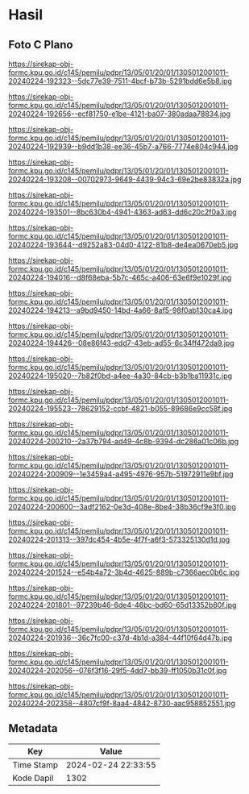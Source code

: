 # Hasil

## Foto C Plano

https://sirekap-obj-formc.kpu.go.id/c145/pemilu/pdpr/13/05/01/20/01/1305012001011-20240224-192323--5dc77e39-7511-4bcf-b73b-5291bdd6e5b8.jpg

https://sirekap-obj-formc.kpu.go.id/c145/pemilu/pdpr/13/05/01/20/01/1305012001011-20240224-192656--ecf81750-e1be-4121-ba07-380adaa78834.jpg

https://sirekap-obj-formc.kpu.go.id/c145/pemilu/pdpr/13/05/01/20/01/1305012001011-20240224-192939--b9dd1b38-ee36-45b7-a766-7774e804c944.jpg

https://sirekap-obj-formc.kpu.go.id/c145/pemilu/pdpr/13/05/01/20/01/1305012001011-20240224-193208--00702973-9649-4439-94c3-69e2be83832a.jpg

https://sirekap-obj-formc.kpu.go.id/c145/pemilu/pdpr/13/05/01/20/01/1305012001011-20240224-193501--8bc630b4-4941-4363-ad63-dd6c20c2f0a3.jpg

https://sirekap-obj-formc.kpu.go.id/c145/pemilu/pdpr/13/05/01/20/01/1305012001011-20240224-193644--d9252a83-04d0-4122-81b8-de4ea0670eb5.jpg

https://sirekap-obj-formc.kpu.go.id/c145/pemilu/pdpr/13/05/01/20/01/1305012001011-20240224-194016--d8f68eba-5b7c-465c-a406-63e6f9e1029f.jpg

https://sirekap-obj-formc.kpu.go.id/c145/pemilu/pdpr/13/05/01/20/01/1305012001011-20240224-194213--a9bd9450-14bd-4a66-8af5-98f0ab130ca4.jpg

https://sirekap-obj-formc.kpu.go.id/c145/pemilu/pdpr/13/05/01/20/01/1305012001011-20240224-194426--08e86f43-edd7-43eb-ad55-6c34ff472da9.jpg

https://sirekap-obj-formc.kpu.go.id/c145/pemilu/pdpr/13/05/01/20/01/1305012001011-20240224-195020--7b82f0bd-a4ee-4a30-84cb-b3b1ba11931c.jpg

https://sirekap-obj-formc.kpu.go.id/c145/pemilu/pdpr/13/05/01/20/01/1305012001011-20240224-195523--78629152-ccbf-4821-b055-89686e9cc58f.jpg

https://sirekap-obj-formc.kpu.go.id/c145/pemilu/pdpr/13/05/01/20/01/1305012001011-20240224-200210--2a37b794-ad49-4c8b-9394-dc286a01c06b.jpg

https://sirekap-obj-formc.kpu.go.id/c145/pemilu/pdpr/13/05/01/20/01/1305012001011-20240224-200909--1e3459a4-a495-4976-957b-51972911e9bf.jpg

https://sirekap-obj-formc.kpu.go.id/c145/pemilu/pdpr/13/05/01/20/01/1305012001011-20240224-200600--3adf2162-0e3d-408e-8be4-38b36cf9e3f0.jpg

https://sirekap-obj-formc.kpu.go.id/c145/pemilu/pdpr/13/05/01/20/01/1305012001011-20240224-201313--397dc454-4b5e-4f7f-a6f3-573325130d1d.jpg

https://sirekap-obj-formc.kpu.go.id/c145/pemilu/pdpr/13/05/01/20/01/1305012001011-20240224-201524--e54b4a72-3b4d-4625-889b-c7366aec0b6c.jpg

https://sirekap-obj-formc.kpu.go.id/c145/pemilu/pdpr/13/05/01/20/01/1305012001011-20240224-201801--97239b46-6de4-46bc-bd60-65d13352b80f.jpg

https://sirekap-obj-formc.kpu.go.id/c145/pemilu/pdpr/13/05/01/20/01/1305012001011-20240224-201936--36c7fc00-c37d-4b1d-a384-44f10f64d47b.jpg

https://sirekap-obj-formc.kpu.go.id/c145/pemilu/pdpr/13/05/01/20/01/1305012001011-20240224-202056--076f3f16-29f5-4dd7-bb39-ff1050b31c0f.jpg

https://sirekap-obj-formc.kpu.go.id/c145/pemilu/pdpr/13/05/01/20/01/1305012001011-20240224-202358--4807cf9f-8aa4-4842-8730-aac958852551.jpg


## Metadata

| Key        | Value               |
| ---------- | ------------------- |
| Time Stamp | 2024-02-24 22:33:55 |
| Kode Dapil | 1302                |



